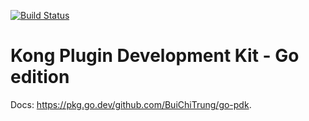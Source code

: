 [![Build Status][badge-travis-image]][badge-travis-url]

# Kong Plugin Development Kit - Go edition

Docs: https://pkg.go.dev/github.com/BuiChiTrung/go-pdk.

[badge-travis-url]: https://travis-ci.com/Kong/go-pdk/branches
[badge-travis-image]: https://travis-ci.com/Kong/go-pdk.svg?branch=master
